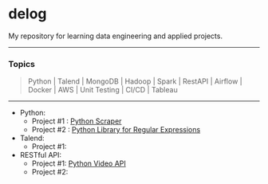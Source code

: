 # delog
My repository for learning data engineering and applied projects.
- - -
### Topics
> Python | Talend | MongoDB | Hadoop | Spark | RestAPI | Airflow | Docker | AWS | Unit Testing | CI/CD | Tableau
- - -
* Python:
  * Project #1 : [Python Scraper](https://github.com/TawfikYasser/delog/blob/main/PythonScraper.py)
  * Project #2 : [Python Library for Regular Expressions](https://github.com/TawfikYasser/erxepy)
* Talend:
  * Project #1:
* RESTful API:
  * Project #1: [Python Video API](https://github.com/TawfikYasser/delog/blob/main/videoAPI.py)
  * Project #2: 
